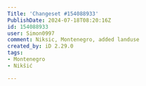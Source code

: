 ```yaml
---
Title: 'Changeset #154088933'
PublishDate: 2024-07-18T08:20:16Z
id: 154088933
user: Simon0997
comment: Niksic, Montenegro, added landuse
created_by: iD 2.29.0
tags:
- Montenegro
- Nikšić

---
```

